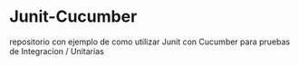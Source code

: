 # Junit-Cucumber
repositorio con ejemplo de como utilizar Junit con Cucumber para pruebas de Integracion / Unitarias
